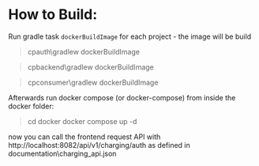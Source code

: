 # How to Build:

Run gradle task `dockerBuildImage` for each project - the image will be build

> cpauth\gradlew dockerBuildImage

> cpbackend\gradlew dockerBuildImage

> cpconsumer\gradlew dockerBuildImage


Afterwards run docker compose (or docker-compose) from inside the docker folder:

> cd docker
> docker compose up -d

now you can call the frontend request API with http://localhost:8082/api/v1/charging/auth as defined in documentation\charging_api.json